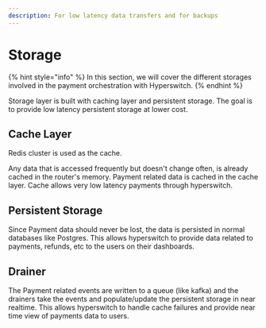 ```yaml
---
description: For low latency data transfers and for backups
---
```


# Storage

{% hint style="info" %}
In this section, we will cover the different storages involved in the payment orchestration with Hyperswitch.
{% endhint %}

Storage layer is built with caching layer and persistent storage. The goal is to provide low latency persistent storage at lower cost.

## Cache Layer

Redis cluster is used as the cache.&#x20;

Any data that is accessed frequently but doesn't change often, is already cached in the router's memory. Payment related data is cached in the cache layer. Cache allows very low latency payments through hyperswitch.

## Persistent Storage

Since Payment data should never be lost, the data is persisted in normal databases like Postgres. This allows hyperswitch to provide data related to payments, refunds, etc to the users on their dashboards.

## Drainer

The Payment related events are written to a queue (like kafka) and the drainers take the events and populate/update the persistent storage in near realtime. This allows hyperswitch to handle cache failures and provide near time view of payments data to users.
